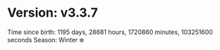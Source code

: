 # Version: v3.3.7
Time since birth: 1195 days, 28681 hours, 1720860 minutes, 103251600 seconds
Season: Winter ❄️
